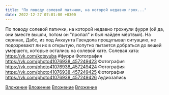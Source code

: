 ```yaml
---
title: "По поводу солевой патички, на которой недавно грох..."
date: 2022-12-27 07:01:00 +0300
---
```


По поводу солевой патички, на которой недавно грохнули фурря (ой да, они вместе вышли, потом он "пропал" и был найден мёртвый).
На скринах, Дабс, из под Аккаунта Гвендола прощупывал ситуацию, не подозревают ли их в открытую, попутно пытается добраться до вещей умершего, которые остались на солевой хате.
Солевая хата: https://vk.com/kotsyuba
#фурри
Фотография
<a class="vk-attach" href="https://vk.com/photo41076938_457249423">https://vk.com/photo41076938_457249423</a>
Фотография
<a class="vk-attach" href="https://vk.com/photo41076938_457249424">https://vk.com/photo41076938_457249424</a>
Фотография
<a class="vk-attach" href="https://vk.com/photo41076938_457249425">https://vk.com/photo41076938_457249425</a>
Фотография
<a class="vk-attach" href="https://vk.com/photo41076938_457249426">https://vk.com/photo41076938_457249426</a>
Аудиозапись

<a class="vk-attach" href="https://vk.com/photo41076938_457249423">Вложение</a>
<a class="vk-attach" href="https://vk.com/photo41076938_457249424">Вложение</a>
<a class="vk-attach" href="https://vk.com/photo41076938_457249425">Вложение</a>
<a class="vk-attach" href="https://vk.com/photo41076938_457249426">Вложение</a>
